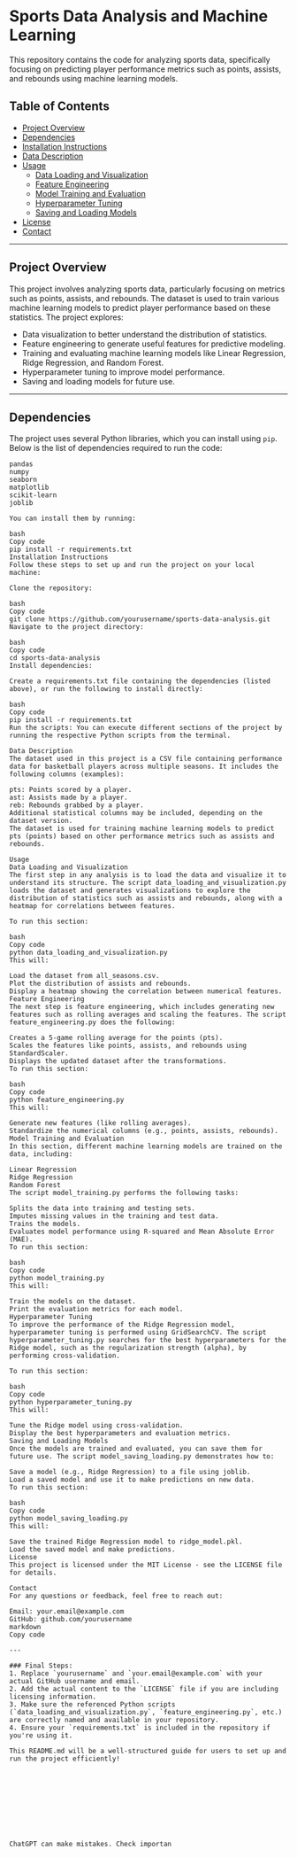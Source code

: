 # Sports Data Analysis and Machine Learning

This repository contains the code for analyzing sports data, specifically focusing on predicting player performance metrics such as points, assists, and rebounds using machine learning models.

## Table of Contents

- [Project Overview](#project-overview)
- [Dependencies](#dependencies)
- [Installation Instructions](#installation-instructions)
- [Data Description](#data-description)
- [Usage](#usage)
  - [Data Loading and Visualization](#data-loading-and-visualization)
  - [Feature Engineering](#feature-engineering)
  - [Model Training and Evaluation](#model-training-and-evaluation)
  - [Hyperparameter Tuning](#hyperparameter-tuning)
  - [Saving and Loading Models](#saving-and-loading-models)
- [License](#license)
- [Contact](#contact)

---

## Project Overview

This project involves analyzing sports data, particularly focusing on metrics such as points, assists, and rebounds. The dataset is used to train various machine learning models to predict player performance based on these statistics. The project explores:

- Data visualization to better understand the distribution of statistics.
- Feature engineering to generate useful features for predictive modeling.
- Training and evaluating machine learning models like Linear Regression, Ridge Regression, and Random Forest.
- Hyperparameter tuning to improve model performance.
- Saving and loading models for future use.

---

## Dependencies

The project uses several Python libraries, which you can install using `pip`. Below is the list of dependencies required to run the code:

```text
pandas
numpy
seaborn
matplotlib
scikit-learn
joblib

You can install them by running:

bash
Copy code
pip install -r requirements.txt
Installation Instructions
Follow these steps to set up and run the project on your local machine:

Clone the repository:

bash
Copy code
git clone https://github.com/yourusername/sports-data-analysis.git
Navigate to the project directory:

bash
Copy code
cd sports-data-analysis
Install dependencies:

Create a requirements.txt file containing the dependencies (listed above), or run the following to install directly:

bash
Copy code
pip install -r requirements.txt
Run the scripts: You can execute different sections of the project by running the respective Python scripts from the terminal.

Data Description
The dataset used in this project is a CSV file containing performance data for basketball players across multiple seasons. It includes the following columns (examples):

pts: Points scored by a player.
ast: Assists made by a player.
reb: Rebounds grabbed by a player.
Additional statistical columns may be included, depending on the dataset version.
The dataset is used for training machine learning models to predict pts (points) based on other performance metrics such as assists and rebounds.

Usage
Data Loading and Visualization
The first step in any analysis is to load the data and visualize it to understand its structure. The script data_loading_and_visualization.py loads the dataset and generates visualizations to explore the distribution of statistics such as assists and rebounds, along with a heatmap for correlations between features.

To run this section:

bash
Copy code
python data_loading_and_visualization.py
This will:

Load the dataset from all_seasons.csv.
Plot the distribution of assists and rebounds.
Display a heatmap showing the correlation between numerical features.
Feature Engineering
The next step is feature engineering, which includes generating new features such as rolling averages and scaling the features. The script feature_engineering.py does the following:

Creates a 5-game rolling average for the points (pts).
Scales the features like points, assists, and rebounds using StandardScaler.
Displays the updated dataset after the transformations.
To run this section:

bash
Copy code
python feature_engineering.py
This will:

Generate new features (like rolling averages).
Standardize the numerical columns (e.g., points, assists, rebounds).
Model Training and Evaluation
In this section, different machine learning models are trained on the data, including:

Linear Regression
Ridge Regression
Random Forest
The script model_training.py performs the following tasks:

Splits the data into training and testing sets.
Imputes missing values in the training and test data.
Trains the models.
Evaluates model performance using R-squared and Mean Absolute Error (MAE).
To run this section:

bash
Copy code
python model_training.py
This will:

Train the models on the dataset.
Print the evaluation metrics for each model.
Hyperparameter Tuning
To improve the performance of the Ridge Regression model, hyperparameter tuning is performed using GridSearchCV. The script hyperparameter_tuning.py searches for the best hyperparameters for the Ridge model, such as the regularization strength (alpha), by performing cross-validation.

To run this section:

bash
Copy code
python hyperparameter_tuning.py
This will:

Tune the Ridge model using cross-validation.
Display the best hyperparameters and evaluation metrics.
Saving and Loading Models
Once the models are trained and evaluated, you can save them for future use. The script model_saving_loading.py demonstrates how to:

Save a model (e.g., Ridge Regression) to a file using joblib.
Load a saved model and use it to make predictions on new data.
To run this section:

bash
Copy code
python model_saving_loading.py
This will:

Save the trained Ridge Regression model to ridge_model.pkl.
Load the saved model and make predictions.
License
This project is licensed under the MIT License - see the LICENSE file for details.

Contact
For any questions or feedback, feel free to reach out:

Email: your.email@example.com
GitHub: github.com/yourusername
markdown
Copy code

---

### Final Steps:
1. Replace `yourusername` and `your.email@example.com` with your actual GitHub username and email.
2. Add the actual content to the `LICENSE` file if you are including licensing information.
3. Make sure the referenced Python scripts (`data_loading_and_visualization.py`, `feature_engineering.py`, etc.) are correctly named and available in your repository.
4. Ensure your `requirements.txt` is included in the repository if you're using it.

This README.md will be a well-structured guide for users to set up and run the project efficiently!










ChatGPT can make mistakes. Check importan
